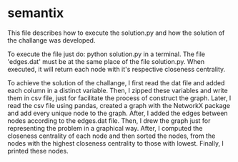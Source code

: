 # semantix

This file describes how to execute the solution.py and how the solution of the challange was developed. 

To execute the file just do: python solution.py in a terminal. The file 'edges.dat' must be at the same place of the file solution.py. When executed, it will return each node with it's respective closeness centrality. 

To achieve the solution of the challange, I first read the dat file and added each column in a distinct variable. Then, I zipped these variables and write them in csv file, just for facilitate the process of construct the graph. Later, I read the csv file using pandas, created a graph with the NetworkX package and add every unique node to the graph. After, I added the edges between nodes according to the edges.dat file. Then, I drew the graph just for representing the problem in a graphical way. After, I computed the closeness centrality of each node and then sorted the nodes, from the nodes with the highest closeness centrality to those with lowest. Finally, I printed these nodes. 
